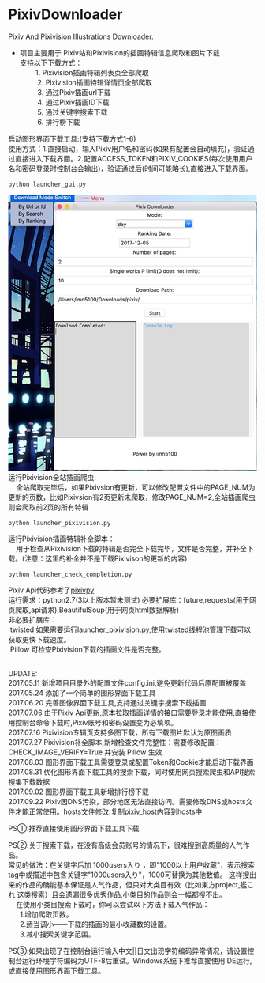 # PixivDownloader
Pixiv And Pixivision Illustrations Downloader.<br>
 
* 项目主要用于 Pixiv站和Pixivision的插画特辑信息爬取和图片下载<br>
      	支持以下下载方式：<br>
          1.  Pixivision插画特辑列表页全部爬取<br>
          2.  Pixivision插画特辑详情页全部爬取<br>
          3.  通过Pixiv插画url下载<br>
          4.  通过Pixiv插画ID下载<br>
          5.  通过关键字搜索下载<br>
           6.  排行榜下载<br>


启动图形界面下载工具:(支持下载方式1-6)<br>
使用方式：1.直接启动，输入Pixiv用户名和密码(如果有配置会自动填充)，验证通过直接进入下载界面。2.配置ACCESS_TOKEN和PIXIV_COOKIES(每次使用用户名和密码登录时控制台会输出)，验证通过后(时间可能略长),直接进入下载界面。
~~~
python launcher_gui.py
~~~
![GUI](readmeFile/gui.png)
运行Pixivision全站插画爬虫:<br>
&nbsp;&nbsp;&nbsp;&nbsp;全站爬取完毕后，如果Pixivsion有更新，可以修改配置文件中的PAGE_NUM为更新的页数，比如Pixivsion有2页更新未爬取，修改PAGE_NUM=2,全站插画爬虫则会爬取前2页的所有特辑
~~~
python launcher_pixivision.py
~~~
运行Pixivision插画特辑补全脚本：<br>
&nbsp;&nbsp;&nbsp;&nbsp;用于检查从Pixivision下载的特辑是否完全下载完毕，文件是否完整，并补全下载。(注意：这里的补全并不是下载Pixivison的更新的内容)
~~~
python launcher_check_completion.py
~~~
Pixiv Api代码参考了[pixivpy](https://github.com/upbit/pixivpy "pixivpy")<br>
运行需求：python2.7(3以上版本暂未测试) 必要扩展库：future,requests(用于网页爬取,api请求),BeautifulSoup(用于网页html数据解析)<br>
非必要扩展库：<br>
&nbsp;twisted 如果需要运行launcher_pixivision.py,使用twisted线程池管理下载可以获取更快下载速度。<br>
&nbsp;Pillow  可检查Pixivision下载的插画文件是否完整。<br><br>

UPDATE:<br>
2017.05.11  新增项目目录外的配置文件config.ini,避免更新代码后原配置被覆盖<br>
2017.05.24  添加了一个简单的图形界面下载工具<br>
2017.06.20  完善图像界面下载工具,支持通过关键字搜索下载插画<br>
2017.07.06  由于Pixiv Api更新,原本拉取插画详情的接口需要登录才能使用,直接使用控制台命令下载时,Pixiv账号和密码设置变为必填项。<br>
2017.07.16  Pixivision专辑页支持多图下载，所有下载图片默认为原图画质<br>
2017.07.27  Pixivision补全脚本,新增检查文件完整性：需要修改配置：CHECK_IMAGE_VERIFY=True 并安装 Pillow 生效<br>
2017.08.03  图形界面下载工具需要登录或配置Token和Cookie才能启动下载界面<br>
2017.08.31  优化图形界面下载工具的搜索下载，同时使用网页搜索爬虫和API搜索搜集下载数据<br>
2017.09.02  图形界面下载工具新增排行榜下载<br>
2017.09.22  Pixiv因DNS污染，部分地区无法直接访问。需要修改DNS或hosts文件才能正常使用。hosts文件修改:复制[pixiv_host](readmeFile/pixiv_host.txt)内容到hosts中<br>


PS①:推荐直接使用图形界面下载工具下载<br>

PS②:关于搜索下载，在没有高级会员账号的情况下，很难搜到高质量的人气作品。<br>
常见的做法：在关键字后加 1000users入り ，即"1000以上用户收藏"，表示搜索tag中或描述中包含关键字"1000users入り"，1000可替换为其他数值。
这样搜出来的作品的确能基本保证是人气作品，但只对大类目有效（比如東方project,艦これ 这类搜索）且会遗漏很多优秀作品,小类目的作品则会一幅都搜不出。<br>
&nbsp;&nbsp;&nbsp;&nbsp;在使用小类目搜索下载时，你可以尝试以下方法下载人气作品：<br>
&nbsp;&nbsp;&nbsp;&nbsp;&nbsp;&nbsp;1.增加爬取页数。 <br>
&nbsp;&nbsp;&nbsp;&nbsp;&nbsp;&nbsp;2.适当调小——下载的插画的最小收藏数的设置。<br>
&nbsp;&nbsp;&nbsp;&nbsp;&nbsp;&nbsp;3.减小搜索关键字范围。 <br>

PS③:如果出现了在控制台运行输入中文||日文出现字符编码异常情况，请设置控制台运行环境字符编码为UTF-8后重试。Windows系统下推荐直接使用IDE运行,或直接使用图形界面下载工具。
